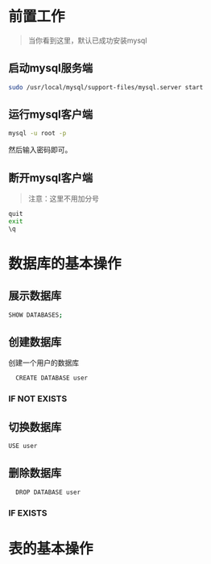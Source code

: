 
# 前置工作
> 当你看到这里，默认已成功安装mysql

## 启动mysql服务端

```bash
sudo /usr/local/mysql/support-files/mysql.server start
```

## 运行mysql客户端

```bash
mysql -u root -p
```
然后输入密码即可。

## 断开mysql客户端
> 注意：这里不用加分号

```bash
quit
exit
\q
```

# 数据库的基本操作

## 展示数据库

```bash
SHOW DATABASES;
```

## 创建数据库

创建一个用户的数据库
```bash
  CREATE DATABASE user
```
  ### IF NOT EXISTS
## 切换数据库
```bash
USE user
```
## 删除数据库
```bash
  DROP DATABASE user
```
  ### IF EXISTS 

# 表的基本操作
